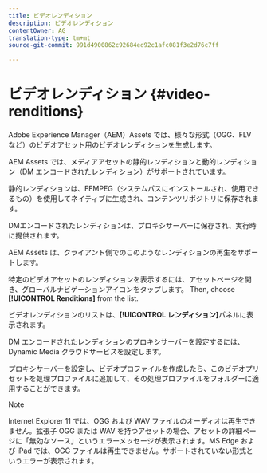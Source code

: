 ```yaml
---
title: ビデオレンディション
description: ビデオレンディション
contentOwner: AG
translation-type: tm+mt
source-git-commit: 991d4900862c92684ed92c1afc081f3e2d76c7ff

---
```



# ビデオレンディション {#video-renditions}

Adobe Experience Manager（AEM）Assets では、様々な形式（OGG、FLV など）のビデオアセット用のビデオレンディションを生成します。

AEM Assets では、メディアアセットの静的レンディションと動的レンディション（DM エンコードされたレンディション）がサポートされています。

静的レンディションは、FFMPEG（システムパスにインストールされ、使用できるもの）を使用してネイティブに生成され、コンテンツリポジトリに保存されます。

DMエンコードされたレンディションは、プロキシサーバーに保存され、実行時に提供されます。

AEM Assets は、クライアント側でのこのようなレンディションの再生をサポートします。

特定のビデオアセットのレンディションを表示するには、アセットページを開き、グローバルナビゲーションアイコンをタップします。 Then, choose **[!UICONTROL Renditions]** from the list.

ビデオレンディションのリストは、**[!UICONTROL レンディション]**&#x200B;パネルに表示されます。

DM エンコードされたレンディションのプロキシサーバーを設定するには、Dynamic Media クラウドサービスを設定します。

<!-- To generate video renditions with desired parameters, [create a corresponding video profile](video-profiles.md). -->

プロキシサーバーを設定し、ビデオプロファイルを作成したら、このビデオプリセットを処理プロファイルに追加して、その処理プロファイルをフォルダーに適用することができます。

>[!NOTE]
>
>Internet Explorer 11 では、OGG および WAV ファイルのオーディオは再生できません。拡張子 OGG または WAV を持つアセットの場合、アセットの詳細ページに「無効なソース」というエラーメッセージが表示されます。MS Edge および iPad では、OGG ファイルは再生できません。サポートされていない形式というエラーが表示されます。